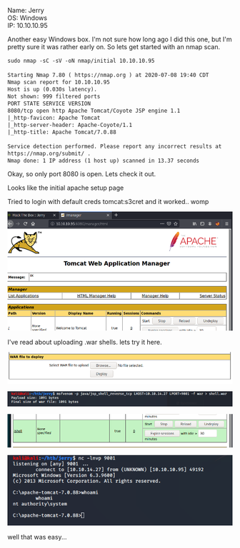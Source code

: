 Name: Jerry  
OS: Windows  
IP: 10.10.10.95  

Another easy Windows box.  I'm not sure how long ago I did this one, but I'm pretty sure it was rather early on. So lets get started with an nmap scan.  

    sudo nmap -sC -sV -oN nmap/initial 10.10.10.95

    Starting Nmap 7.80 ( https://nmap.org ) at 2020-07-08 19:40 CDT
    Nmap scan report for 10.10.10.95
    Host is up (0.030s latency).
    Not shown: 999 filtered ports
    PORT STATE SERVICE VERSION
    8080/tcp open http Apache Tomcat/Coyote JSP engine 1.1
    |_http-favicon: Apache Tomcat
    |_http-server-header: Apache-Coyote/1.1
    |_http-title: Apache Tomcat/7.0.88

    Service detection performed. Please report any incorrect results at https://nmap.org/submit/ .
    Nmap done: 1 IP address (1 host up) scanned in 13.37 seconds

Okay, so only port 8080 is open.  Lets check it out.

Looks like the initial apache setup page

Tried to login with default creds tomcat:s3cret and it worked.. womp

![](./6fb4e486b8c6bbd7cefc6e5d5f51d839.png)

I've read about uploading .war shells. lets try it here.

![](./3d8d73be0b6663898796d0620aee7da9.png)

![](./57ebc3e2fe38a8dbcfdf8827de0b41bb.png)

![](./b6773df36d7b485e42f927fda4bcc205.png)

![](./fbd2ed15cbabeaceae6b3e0d3ee4a2a2.png)

well that was easy...

